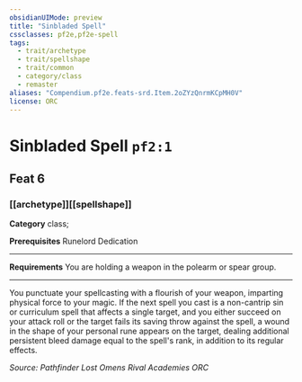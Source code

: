 ```yaml
---
obsidianUIMode: preview
title: "Sinbladed Spell"
cssclasses: pf2e,pf2e-spell
tags:
  - trait/archetype
  - trait/spellshape
  - trait/common
  - category/class
  - remaster
aliases: "Compendium.pf2e.feats-srd.Item.2oZYzQnrmKCpMH0V"
license: ORC
---
```

# Sinbladed Spell `pf2:1`
## Feat 6
### [[archetype]][[spellshape]]

**Category** class; 



**Prerequisites** Runelord Dedication
* * *
**Requirements** You are holding a weapon in the polearm or spear group.

* * *

You punctuate your spellcasting with a flourish of your weapon, imparting physical force to your magic. If the next spell you cast is a non-cantrip sin or curriculum spell that affects a single target, and you either succeed on your attack roll or the target fails its saving throw against the spell, a wound in the shape of your personal rune appears on the target, dealing additional persistent bleed damage equal to the spell's rank, in addition to its regular effects.

*Source: Pathfinder Lost Omens Rival Academies*
*ORC*